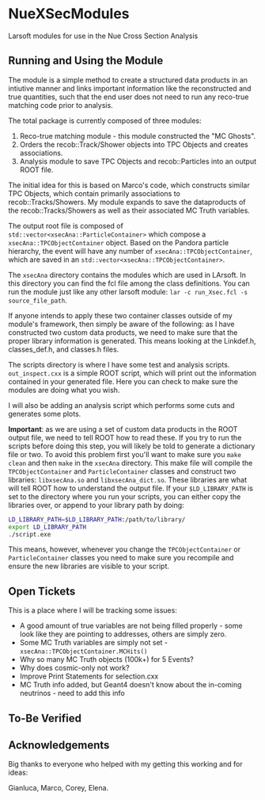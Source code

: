 # NueXSecModules
Larsoft modules for use in the Nue Cross Section Analysis

## Running and Using the Module

The module is a simple method to create a structured data products in an intiutive manner and links important information like the reconstructed and true quantities, such that the end user does not need to run any reco-true matching code prior to analysis.



The total package is currently composed of three modules:

1. Reco-true matching module - this module constructed the "MC Ghosts".
2. Orders the recob::Track/Shower objects into TPC Objects and creates associations.
3. Analysis module to save TPC Objects and recob::Particles into an output ROOT file.

The initial idea for this is based on Marco's code, which constructs similar TPC Objects, which contain primarily associations to recob::Tracks/Showers. My module expands to save the dataproducts of the recob::Tracks/Showers as well as their associated MC Truth variables.

The output root file is composed of `std::vector<xsecAna::ParticleContainer>` which compose a `xsecAna::TPCObjectContainer` object. Based on the Pandora particle hierarchy, the event will have any number of `xsecAna::TPCObjectContainer`, which are saved in an `std::vector<xsecAna::TPCObjectContainer>`.

The `xsecAna` directory contains the modules which are used in LArsoft. In this directory you can find the fcl file among the class definitions. You can run the module just like any other larsoft module: `lar -c run_Xsec.fcl -s source_file_path`.

If anyone intends to apply these two container classes outside of my module's framework, then simply be aware of the following: as I have constructed two custom data products, we need to make sure that the proper library information is generated. This means looking at the Linkdef.h, classes_def.h, and classes.h files.

The scripts directory is where I have some test and analysis scripts. `out_inspect.cxx` is a simple ROOT script, which will print out the information contained in your generated file. Here you can check to make sure the modules are doing what you wish.

I will also be adding an analysis script which performs some cuts and generates some plots.

**Important**: as we are using a set of custom data products in the ROOT output file, we need to tell ROOT how to read these. If you try to run the scripts before doing this step, you will likely be told to generate a dictionary file or two. To avoid this problem first you'll want to make sure you `make clean` and then `make` in the `xsecAna` directory. This make file will compile the `TPCObjectContainer` and `ParticleContainer` classes and construct two libraries: `libxsecAna.so` and `libxsecAna_dict.so`. These libraries are what will tell ROOT how to understand the output file. If your `$LD_LIBRARY_PATH` is set to the directory where you run your scripts, you can either copy the libraries over, or append to your library path by doing:

```bash
LD_LIBRARY_PATH=$LD_LIBRARY_PATH:/path/to/library/
export LD_LIBRARY_PATH
./script.exe
```

This means, however, whenever you change the `TPCObjectContainer` or `ParticleContainer` classes you need to make sure you recompile and ensure the new libraries are visible to your script.



## Open Tickets

This is a place where I will be tracking some issues:

- A good amount of true variables are not being filled properly - some look like they are pointing to addresses, others are simply zero.
- Some MC Truth variables are simply not set - `xsecAna::TPCObjectContainer.MCHits()` 
- Why so many MC Truth objects (100k+) for 5 Events?
- Why does cosmic-only not work?
- Improve Print Statements for selection.cxx
- MC Truth info added, but Geant4 doesn't know about the in-coming neutrinos - need to add this info

## To-Be Verified


## Acknowledgements

Big thanks to everyone who helped with my getting this working and for ideas:

Gianluca, Marco, Corey, Elena.


